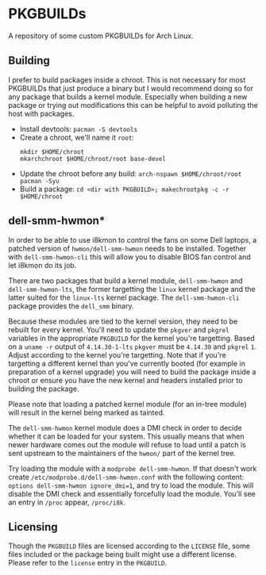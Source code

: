 # PKGBUILDs

A repository of some custom PKGBUILDs for Arch Linux.

## Building

I prefer to build packages inside a chroot. This is not necessary for most
PKGBUILDs that just produce a binary but I would recommend doing so for any
package that builds a kernel module. Especially when building a new package
or trying out modifications this can be helpful to avoid polluting the host
with packages.

* Install devtools: `pacman -S devtools`
* Create a chroot, we'll name it `root`:
  ```
  mkdir $HOME/chroot
  mkarchchroot $HOME/chroot/root base-devel
  ```
* Update the chroot before any build:  `arch-nspawn $HOME/chroot/root pacman -Syu`
* Build a package: `cd <dir with PKGBUILD>; makechrootpkg -c -r $HOME/chroot`

## dell-smm-hwmon\*

In order to be able to use i8kmon to control the fans on some Dell laptops, a
patched version of `hwmon/dell-smm-hwmon` needs to be installed. Together with
`dell-smm-hwmon-cli` this will allow you to disable BIOS fan control and let
i8kmon do its job.

There are two packages that build a kernel module, `dell-smm-hwmon` and
`dell-smm-hwmon-lts`, the former targetting the `linux` kernel package and the
latter suited for the `linux-lts` kernel package. The `dell-smm-hwmon-cli`
package provides the `dell_smm` binary.

Because these modules are tied to the kernel version, they need to be rebuilt
for every kernel. You'll need to update the `pkgver` and `pkgrel` variables in
the appropriate `PKGBUILD` for the kernel you're targetting. Based on a
`uname -r` output of `4.14.30-1-lts` `pkgver` must be `4.14.30` and
`pkgrel` `1`. Adjust according to the kernel you're targetting. Note that if
you're targetting a different kernel than you've currently booted (for example
in preparation of a kernel upgrade) you will need to build the package inside
a chroot or ensure you have the new kernel and headers installed prior to
building the package.

Please note that loading a patched kernel module (for an in-tree module) will
result in the kernel being marked as tainted.

The `dell-smm-hwmon` kernel module does a DMI check in order to decide whether
it can be loaded for your system. This usually means that when newer hardware
comes out the module will refuse to load until a patch is sent upstream to the
maintainers of the `hwmon/` part of the kernel tree.

Try loading the module with a `modprobe dell-smm-hwmon`. If that doesn't work
create `/etc/modprobe.d/dell-smm-hwmon.conf` with the following content:
`options dell-smm-hwmon ignore_dmi=1`, and try to load the module. This will
disable the DMI check and essentially forcefully load the module. You'll see
an entry in `/proc` appear, `/proc/i8k`.

## Licensing

Though the `PKGBUILD` files are licensed according to the `LICENSE` file, some
files included or the package being built might use a different license. Please
refer to the `license` entry in the `PKGBUILD`.
